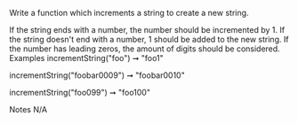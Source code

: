 Write a function which increments a string to create a new string.

If the string ends with a number, the number should be incremented by 1.
If the string doesn't end with a number, 1 should be added to the new string.
If the number has leading zeros, the amount of digits should be considered.
Examples
incrementString("foo") ➞ "foo1"

incrementString("foobar0009") ➞ "foobar0010"

incrementString("foo099") ➞ "foo100"

Notes
N/A